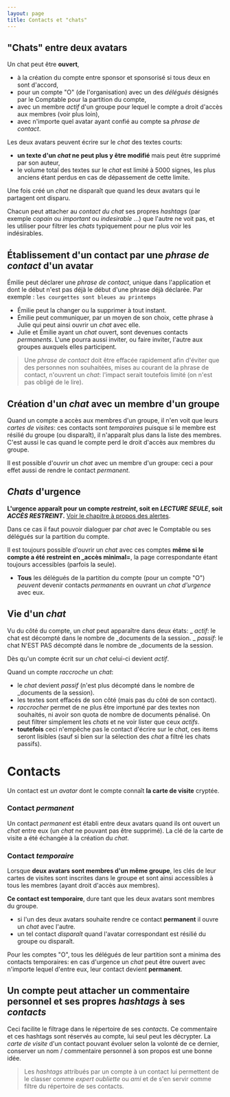 ```yaml
---
layout: page
title: Contacts et "chats"
---
```


## "Chats" entre deux avatars

Un chat peut être **ouvert**,
- à la création du compte entre sponsor et sponsorisé si tous deux en sont d'accord,
- pour un compte "O" (de l'organisation) avec un des _délégués_ désignés par le Comptable pour la partition du compte,
- avec un membre _actif_ d'un groupe pour lequel le compte a droit d'accès aux membres (voir plus loin),
- avec n'importe quel avatar ayant confié au compte sa _phrase de contact_.

Les deux avatars peuvent écrire sur le _chat_ des textes courts:
- **un texte d'un _chat_ ne peut plus y être modifié** mais peut être supprimé par son auteur,
- le volume total des textes sur le _chat_ est limité à 5000 signes, les plus anciens étant perdus en cas de dépassement de cette limite.

Une fois créé un _chat_ ne disparaît que quand les deux avatars qui le partagent ont disparu.

Chacun peut attacher au _contact du chat_ ses propres _hashtags_ (par exemple _copain_ ou _important_ ou _indesirable_ ...) que l'autre ne voit pas, et les utiliser pour filtrer les _chats_ typiquement pour ne plus voir les indésirables.

## Établissement d'un contact par une _phrase de contact_ d'un avatar
Émilie peut déclarer une _phrase de contact_, unique dans l'application et dont le début n'est pas déjà le début d'une phrase déjà déclarée. Par exemple : `les courgettes sont bleues au printemps`
- Émilie peut la changer ou la supprimer à tout instant.
- Émilie peut communiquer, par un moyen de son choix, cette phrase à Julie qui peut ainsi ouvrir un _chat_ avec elle.
- Julie et Émilie ayant un _chat_ ouvert, sont devenues contacts _permanents_. L'une pourra aussi inviter, ou faire inviter, l'autre aux groupes auxquels elles participent.

> Une _phrase de contact_ doit être effacée rapidement afin d'éviter que des personnes non souhaitées, mises au courant de la phrase de contact, n'ouvrent un _chat_: l'impact serait toutefois limité (on n'est pas obligé de le lire).

## Création d'un _chat_ avec un membre d'un groupe
Quand un compte a accès aux membres d'un groupe, il n'en voit que leurs _cartes de visites_: ces contacts sont _temporaires_ puisque si le membre est résilié du groupe (ou disparaît), il n'apparaît plus dans la liste des membres. C'est aussi le cas quand le compte perd le droit d'accès aux membres du groupe.

Il est possible d'ouvrir un _chat_ avec un membre d'un groupe: ceci a pour effet aussi de rendre le contact _permanent_.

## _Chats_ d'urgence
**L'urgence apparaît pour un compte _restreint_, soit en _LECTURE SEULE_, soit _ACCÈS RESTREINT_.** [Voir le chapitre à propos des alertes](./alertes.html).

Dans ce cas il faut pouvoir dialoguer par _chat_ avec le Comptable ou ses délégués sur la partition du compte. 

Il est toujours possible d'ouvrir un _chat_ avec ces comptes **même si le compte a été restreint en _accès minimal=**, la page correspondante étant toujours accessibles (parfois la seule).
- **Tous** les délégués de la partition du compte (pour un compte "O") _peuvent_ devenir contacts _permanents_ en ouvrant un _chat d'urgence_ avec eux.

## Vie d'un _chat_
Vu du côté du compte, un _chat_ peut apparaître dans deux états:
_ _actif_: le chat est décompté dans le nombre de _documents de la session.
_ _passif_: le chat N'EST PAS décompté dans le nombre de _documents de la session.

Dès qu'un compte écrit sur un _chat_ celui-ci devient _actif_.

Quand un compte _raccroche_ un _chat_:
- le _chat_ devient _passif_ (n'est plus décompté dans le nombre de _documents de la session).
- les textes sont effacés de son côté (mais pas du côté de son contact).
- _raccrocher_ permet de ne plus être importuné par des textes non souhaités, ni avoir son quota de nombre de documents pénalisé. On peut filtrer simplement les _chats_ et ne voir lister que ceux _actifs_.
- **toutefois** ceci n'empêche pas le contact d'écrire sur le _chat_, ces items seront lisibles (sauf si bien sur la sélection des _chat_ a filtré les chats passifs).

# Contacts

Un contact est _un avatar_ dont le compte connaît **la carte de visite** cryptée. 

### Contact _permanent_
Un contact _permanent_ est établi entre deux avatars quand ils ont ouvert un _chat_ entre eux (un _chat_ ne pouvant pas être supprimé). La clé de la carte de visite a été échangée à la création du _chat_.

### Contact _temporaire_
Lorsque **deux avatars sont membres d'un même groupe**, les clés de leur cartes de visites sont inscrites dans le groupe et sont ainsi accessibles à tous les membres (ayant droit d'accès aux membres). 

**Ce contact est temporaire**, dure tant que les deux avatars sont membres du groupe.
- si l'un des deux avatars souhaite rendre ce contact **permanent** il ouvre un _chat_ avec l'autre.
- un tel contact _disparaît_ quand l'avatar correspondant est résilié du groupe ou disparaît.

Pour les comptes "O", tous les délégués de leur partition sont a minima des contacts temporaires: en cas d'urgence un _chat_ peut être ouvert avec n'importe lequel d'entre eux, leur contact devient **permanent**.

## Un compte peut attacher un commentaire personnel et ses propres _hashtags_ à ses _contacts_ 
Ceci facilite le filtrage dans le répertoire de ses _contacts_. Ce commentaire et ces hashtags sont réservés au compte, lui seul peut les décrypter. La _carte de visite_ d'un contact pouvant évoluer selon la volonté de ce dernier, conserver un nom / commentaire personnel à son propos est une bonne idée.

> Les _hashtags_ attribués par un compte à un contact lui permettent de le classer comme _expert_ _oubliette_ ou _ami_ et de s'en servir comme filtre du répertoire de ses contacts.
